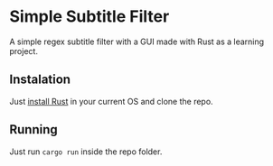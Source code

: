 # Simple Subtitle Filter

A simple regex subtitle filter with a GUI made with Rust as a learning project.

## Instalation 

Just [install Rust](https://www.rust-lang.org/tools/install) in your current OS and clone the repo.

## Running

Just run `cargo run` inside the repo folder.